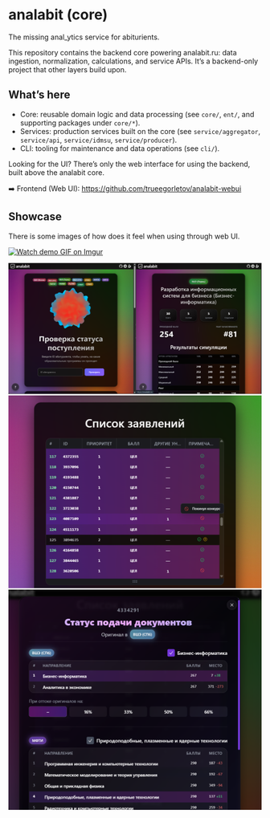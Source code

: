 # analabit (core)

The missing anal_ytics service for abiturients.

This repository contains the backend core powering analabit.ru: data ingestion, normalization, calculations, and service APIs. It’s a backend-only project that other layers build upon.

## What’s here

- Core: reusable domain logic and data processing (see `core/`, `ent/`, and supporting packages under `core/*`).
- Services: production services built on the core (see `service/aggregator`, `service/api`, `service/idmsu`, `service/producer`).
- CLI: tooling for maintenance and data operations (see `cli/`).

Looking for the UI? There’s only the web interface for using the backend, built above the analabit core.

➡️ Frontend (Web UI): https://github.com/trueegorletov/analabit-webui

## Showcase

There is some images of how does it feel when using through web UI.

[![Watch demo GIF on Imgur](https://img.shields.io/badge/Watch%20demo-Imgur-1bb76e?logo=imgur&logoColor=white)](https://imgur.com/ngIR9nI)

![Home page](https://raw.githubusercontent.com/trueegorletov/analabit-webui/refs/heads/main/.github/assets/1.png)
![Educational program dashboard](https://raw.githubusercontent.com/trueegorletov/analabit-webui/refs/heads/main/.github/assets/3.png)
![Abiturient details popup](https://raw.githubusercontent.com/trueegorletov/analabit-webui/refs/heads/main/.github/assets/2.png)

